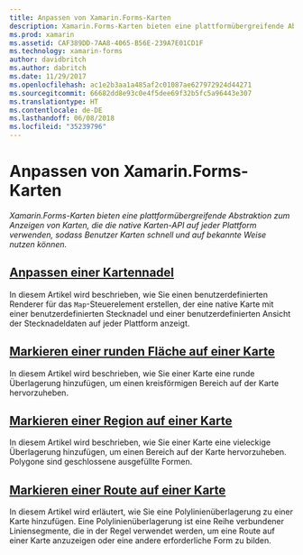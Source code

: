 ```yaml
---
title: Anpassen von Xamarin.Forms-Karten
description: Xamarin.Forms-Karten bieten eine plattformübergreifende Abstraktion zum Anzeigen von Karten, die die native Karten-API auf jeder Plattform verwenden, sodass Benutzer Karten schnell und auf bekannte Weise nutzen können.
ms.prod: xamarin
ms.assetid: CAF389DD-7AA8-4065-B56E-239A7E01CD1F
ms.technology: xamarin-forms
author: davidbritch
ms.author: dabritch
ms.date: 11/29/2017
ms.openlocfilehash: ac1e2b3aa1a485af2c01087ae627972924d44271
ms.sourcegitcommit: 66682dd8e93c0e4f5dee69f32b5fc5a96443e307
ms.translationtype: HT
ms.contentlocale: de-DE
ms.lasthandoff: 06/08/2018
ms.locfileid: "35239796"
---
```

# <a name="customizing-a-xamarinforms-map"></a>Anpassen von Xamarin.Forms-Karten

_Xamarin.Forms-Karten bieten eine plattformübergreifende Abstraktion zum Anzeigen von Karten, die die native Karten-API auf jeder Plattform verwenden, sodass Benutzer Karten schnell und auf bekannte Weise nutzen können._

## <a name="customizing-a-map-pincustomized-pinmd"></a>[Anpassen einer Kartennadel](customized-pin.md)

In diesem Artikel wird beschrieben, wie Sie einen benutzerdefinierten Renderer für das `Map`-Steuerelement erstellen, der eine native Karte mit einer benutzerdefinierten Stecknadel und einer benutzerdefinierten Ansicht der Stecknadeldaten auf jeder Plattform anzeigt.

## <a name="highlighting-a-circular-area-on-a-mapcircle-map-overlaymd"></a>[Markieren einer runden Fläche auf einer Karte](circle-map-overlay.md)

In diesem Artikel wird beschrieben, wie Sie einer Karte eine runde Überlagerung hinzufügen, um einen kreisförmigen Bereich auf der Karte hervorzuheben.

## <a name="highlighting-a-region-on-a-mappolygon-map-overlaymd"></a>[Markieren einer Region auf einer Karte](polygon-map-overlay.md)

In diesem Artikel wird beschrieben, wie Sie einer Karte eine vieleckige Überlagerung hinzufügen, um einen Bereich auf der Karte hervorzuheben. Polygone sind geschlossene ausgefüllte Formen.

## <a name="highlighting-a-route-on-a-mappolyline-map-overlaymd"></a>[Markieren einer Route auf einer Karte](polyline-map-overlay.md)

In diesem Artikel wird erläutert, wie Sie eine Polylinienüberlagerung zu einer Karte hinzufügen. Eine Polylinienüberlagerung ist eine Reihe verbundener Liniensegmente, die in der Regel verwendet werden, um eine Route auf einer Karte anzuzeigen oder eine andere erforderliche Form zu bilden.
